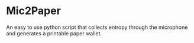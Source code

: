 # Mic2Paper
An easy to use python script that collects entropy through the microphone and generates a printable paper wallet.

